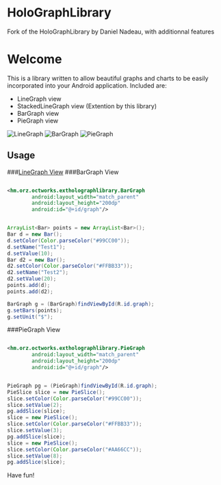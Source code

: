 HoloGraphLibrary
================

Fork of the HoloGraphLibrary by Daniel Nadeau, with additionnal features

# Welcome

This is a library written to allow beautiful graphs and charts to be easily incorporated into your Android application. Included are: 
* LineGraph view
* StackedLineGraph view (Extention by this library)
* BarGraph view
* PieGraph view

![LineGraph](https://lh3.googleusercontent.com/-Pr5nzXngxZo/US0_RKH9DGI/AAAAAAAAS1s/an4cS3Nr4qY/s844/13+-+1)
![BarGraph](https://lh3.googleusercontent.com/-9vy9Bvclx24/US0_RIZpl7I/AAAAAAAAS2o/k3Tpb2sIoFw/s844/13+-+3)
![PieGraph](https://lh6.googleusercontent.com/-Ad0lLdyK1cA/US0_RBYcqKI/AAAAAAAAS20/lQ8zLo_VSiQ/s844/13+-+5)

## Usage

###[LineGraph View](https://github.com/fughz/ExtHoloGraphLibrary/wiki/How-to-use-LineGraph)
###BarGraph View

```xml

<hm.orz.octworks.extholographlibrary.BarGraph
        android:layout_width="match_parent"
        android:layout_height="200dp"
        android:id="@+id/graph"/>
```

```java

ArrayList<Bar> points = new ArrayList<Bar>();
Bar d = new Bar();
d.setColor(Color.parseColor("#99CC00"));
d.setName("Test1");
d.setValue(10);
Bar d2 = new Bar();
d2.setColor(Color.parseColor("#FFBB33"));
d2.setName("Test2");
d2.setValue(20);
points.add(d);
points.add(d2);

BarGraph g = (BarGraph)findViewById(R.id.graph);
g.setBars(points);
g.setUnit("$");
```

###PieGraph View

```xml

<hm.orz.octworks.extholographlibrary.PieGraph
        android:layout_width="match_parent"
        android:layout_height="200dp"
        android:id="@+id/graph"/>
```

```java

PieGraph pg = (PieGraph)findViewById(R.id.graph);
PieSlice slice = new PieSlice();
slice.setColor(Color.parseColor("#99CC00"));
slice.setValue(2);
pg.addSlice(slice);
slice = new PieSlice();
slice.setColor(Color.parseColor("#FFBB33"));
slice.setValue(3);
pg.addSlice(slice);
slice = new PieSlice();
slice.setColor(Color.parseColor("#AA66CC"));
slice.setValue(8);
pg.addSlice(slice);
```


Have fun!
